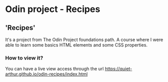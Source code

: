 # Odin project - Recipes
## 'Recipes' 
It's a project from The Odin Project foundations path. A course where I were able to learn some basics HTML elements and some CSS properties. 
### How to view it? 
You can have a live view access through the url https://quiet-arthur.github.io/odin-recipes/index.html 
